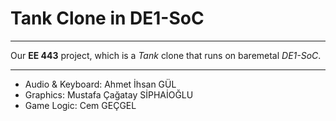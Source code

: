 # Tank Clone in DE1-SoC

---

Our **EE 443** project, which is a _Tank_ clone that runs on baremetal
_DE1-SoC_.

---

- Audio & Keyboard: Ahmet İhsan GÜL
- Graphics: Mustafa Çağatay SİPHAİOĞLU
- Game Logic: Cem GEÇGEL
